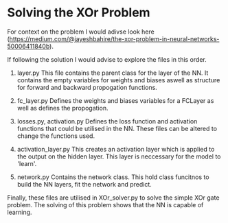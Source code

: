 # Solving the XOr Problem

For context on the problem I would adivse look here (https://medium.com/@jayeshbahire/the-xor-problem-in-neural-networks-50006411840b). 

If following the solution I would advise to explore the files in this order.

1. layer.py
This file contains the parent class for the layer of the NN. It contains the empty variables for weights and biases aswell as structure for forward and backward propogation functions.

2. fc_layer.py
Defines the weights and biases variables for a FCLayer as well as defines the propogation.

3. losses.py, activation.py
Defines the loss function and activation functions that could be utilised in the NN. These files can be altered to change the functions used.

3. activation_layer.py
This creates an activation layer which is applied to the output on the hidden layer. This layer is neccessary for the model to 'learn'.

4. network.py
Contains the network class. This hold class funcitnos to build the NN layers, fit the network and predict. 


Finally, these files are utilised in XOr_solver.py to solve the simple XOr gate problem. The solving of this problem shows that the NN is capable of learning.
